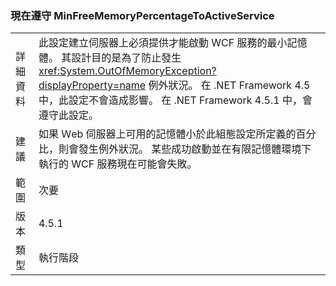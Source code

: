 ### <a name="minfreememorypercentagetoactiveservice-is-now-respected"></a>現在遵守 MinFreeMemoryPercentageToActiveService

|   |   |
|---|---|
|詳細資料|此設定建立伺服器上必須提供才能啟動 WCF 服務的最小記憶體。 其設計目的是為了防止發生 <xref:System.OutOfMemoryException?displayProperty=name> 例外狀況。 在 .NET Framework 4.5 中，此設定不會造成影響。 在 .NET Framework 4.5.1 中，會遵守此設定。|
|建議|如果 Ｗeb 伺服器上可用的記憶體小於此組態設定所定義的百分比，則會發生例外狀況。 某些成功啟動並在有限記憶體環境下執行的 WCF 服務現在可能會失敗。|
|範圍|次要|
|版本|4.5.1|
|類型|執行階段|

